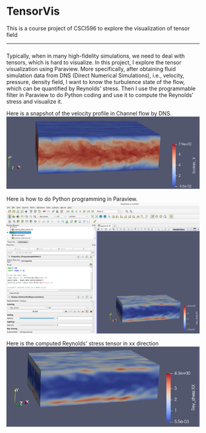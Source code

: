 # TensorVis
This is a course project of CSCI596 to explore the visualization of tensor field

---
###
Typically, when in many high-fidelity simulations, we need to deal with tensors, which is hard to visualize. In this project, I explore the tensor visualization using Paraview. More specifically, after obtaining fluid simulation data from DNS (Direct Numerical Simulations), i.e., velocity, pressure, density field, I want to know the turbulence state of the flow, which can be quantified by Reynolds' stress. Then I use the programmable filter in Paraview to do Python coding and use it to compute the Reynolds' stress and visualize it. 

Here is a snapshot of the velocity profile in Channel flow by DNS.
![Image in Folder](./Velocity_profile.png)


Here is how to do Python programming in Paraview.
![Image in Folder](./paraview.png)


Here is the computed Reynolds' stress tensor in xx direction
![Image in Folder](./Rey_xx.png)

